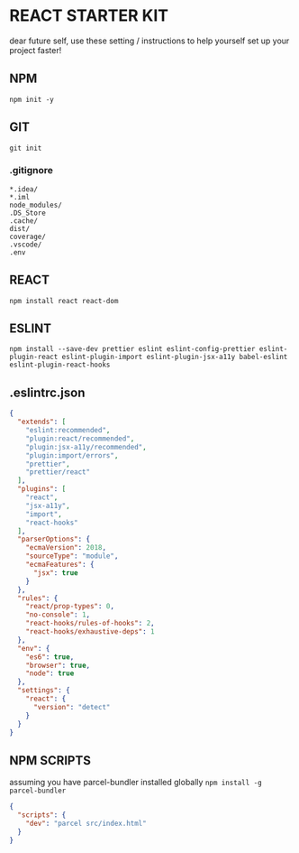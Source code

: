 # REACT STARTER KIT
dear future self, use these setting / instructions to help yourself set up your project faster!

## NPM
`` npm init -y ``

## GIT
`` git init ``

### .gitignore

```
*.idea/
*.iml
node_modules/
.DS_Store
.cache/
dist/
coverage/
.vscode/
.env
```

## REACT
`` npm install react react-dom ``

## ESLINT
``
npm install --save-dev prettier eslint eslint-config-prettier eslint-plugin-react eslint-plugin-import eslint-plugin-jsx-a11y babel-eslint eslint-plugin-react-hooks 
``

## .eslintrc.json
```json
{
  "extends": [
    "eslint:recommended",
    "plugin:react/recommended",
    "plugin:jsx-a11y/recommended",
    "plugin:import/errors",
    "prettier",
    "prettier/react"
  ],
  "plugins": [
    "react",
    "jsx-a11y",
    "import",
    "react-hooks"
  ],
  "parserOptions": {
    "ecmaVersion": 2018,
    "sourceType": "module",
    "ecmaFeatures": {
      "jsx": true
    }
  },
  "rules": {
    "react/prop-types": 0,
    "no-console": 1,
    "react-hooks/rules-of-hooks": 2,
    "react-hooks/exhaustive-deps": 1
  },
  "env": {
    "es6": true,
    "browser": true,
    "node": true
  },
  "settings": {
    "react": {
      "version": "detect"
    }
  }
}
```

## NPM SCRIPTS
assuming you have parcel-bundler installed globally
`` npm install -g parcel-bundler ``

```JSON
{
  "scripts": {
    "dev": "parcel src/index.html"
  }
}
```
